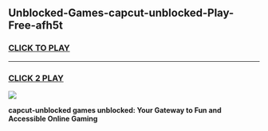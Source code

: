 
## Unblocked-Games-capcut-unblocked-Play-Free-afh5t
<h3>
<a href="https://premium76.site?title=capcut-unblocked&ref=21A">CLICK TO PLAY</a></h3>
<hr>

<h3>
<a href="https://premium76.site?title=capcut-unblocked&ref=21A">CLICK 2 PLAY</a>
  
</h3>

<a href="https://premium76.site?title=capcut-unblocked&ref=21A"><img src="https://clearcache.store/games.png"></a>


**capcut-unblocked games unblocked: Your Gateway to Fun and Accessible Online Gaming**
